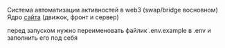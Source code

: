 Система автоматизации активностей в web3 (swap/bridge восновном)
Ядро [сайта](https://drop-hunter.pro)  (движок, фронт и сервер)

перед запуском нужно переименовать файлик .env.example в .env и заполнить его под себя
